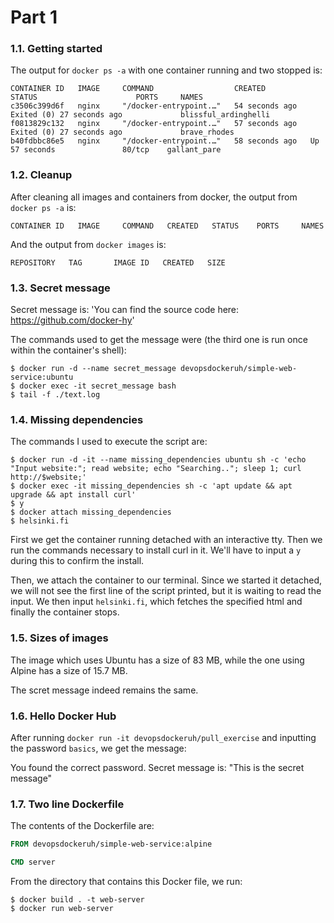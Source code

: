 # Part 1

### 1.1. Getting started

The output for `docker ps -a` with one container running and two stopped is:

```
CONTAINER ID   IMAGE     COMMAND                  CREATED          STATUS                      PORTS     NAMES
c3506c399d6f   nginx     "/docker-entrypoint.…"   54 seconds ago   Exited (0) 27 seconds ago             blissful_ardinghelli
f0813829c132   nginx     "/docker-entrypoint.…"   57 seconds ago   Exited (0) 27 seconds ago             brave_rhodes
b40fdbbc86e5   nginx     "/docker-entrypoint.…"   58 seconds ago   Up 57 seconds               80/tcp    gallant_pare
```

### 1.2. Cleanup

After cleaning all images and containers from docker, the output from `docker ps -a` is:

```
CONTAINER ID   IMAGE     COMMAND   CREATED   STATUS    PORTS     NAMES
```

And the output from `docker images` is:

```
REPOSITORY   TAG       IMAGE ID   CREATED   SIZE
```


### 1.3. Secret message

Secret message is: 'You can find the source code here: https://github.com/docker-hy'

The commands used to get the message were (the third one is run once within the container's shell):

```
$ docker run -d --name secret_message devopsdockeruh/simple-web-service:ubuntu
$ docker exec -it secret_message bash
$ tail -f ./text.log
```

### 1.4. Missing dependencies

The commands I used to execute the script are:

```
$ docker run -d -it --name missing_dependencies ubuntu sh -c 'echo "Input website:"; read website; echo "Searching.."; sleep 1; curl http://$website;'
$ docker exec -it missing_dependencies sh -c 'apt update && apt upgrade && apt install curl'
$ y
$ docker attach missing_dependencies
$ helsinki.fi
```

First we get the container running detached with an interactive tty. Then we run the commands necessary to install curl in it. We'll have to input a `y` during this to confirm the install.

Then, we attach the container to our terminal. Since we started it detached, we will not see the first line of the script printed, but it is waiting to read the input. We then input `helsinki.fi`, which fetches the specified html and finally the container stops.

### 1.5. Sizes of images

The image which uses Ubuntu has a size of 83 MB, while the one using Alpine has a size of 15.7 MB.

The scret message indeed remains the same.

### 1.6. Hello Docker Hub

After running `docker run -it devopsdockeruh/pull_exercise` and inputting the password `basics`, we get the message:

You found the correct password. Secret message is:
"This is the secret message"

### 1.7. Two line Dockerfile

The contents of the Dockerfile are:

```dockerfile
FROM devopsdockeruh/simple-web-service:alpine

CMD server
```

From the directory that contains this Docker file, we run:

```
$ docker build . -t web-server
$ docker run web-server
```
